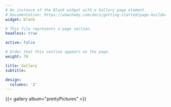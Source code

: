 ```yaml
---
# An instance of the Blank widget with a Gallery page element.
# Documentation: https://wowchemy.com/docs/getting-started/page-builder/
widget: blank

# This file represents a page section.
headless: true

active: false

# Order that this section appears on the page.
weight: 70

title: Gallery
subtitle:

design:
  columns: '2'
---
```


{{< gallery album="prettyPictures" >}}
